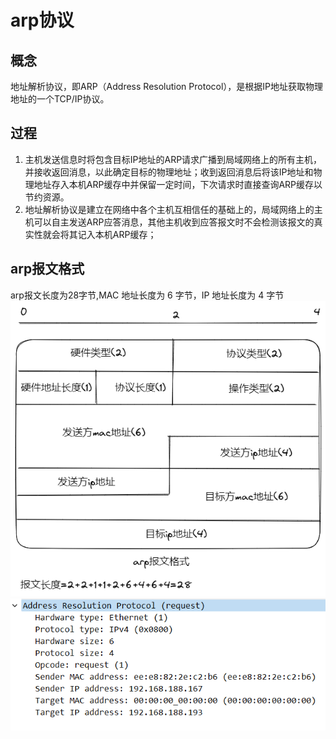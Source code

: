 # arp协议

## 概念

地址解析协议，即ARP（Address Resolution Protocol），是根据IP地址获取物理地址的一个TCP/IP协议。

## 过程

1. 主机发送信息时将包含目标IP地址的ARP请求广播到局域网络上的所有主机，并接收返回消息，以此确定目标的物理地址；收到返回消息后将该IP地址和物理地址存入本机ARP缓存中并保留一定时间，下次请求时直接查询ARP缓存以节约资源。
2. 地址解析协议是建立在网络中各个主机互相信任的基础上的，局域网络上的主机可以自主发送ARP应答消息，其他主机收到应答报文时不会检测该报文的真实性就会将其记入本机ARP缓存；

## arp报文格式

arp报文长度为28字节,MAC 地址长度为 6 字节，IP 地址长度为 4 字节
![arp报文格式](./arp.png "arp报文地址")
![wire arp报文格式](./wire%E4%B8%ADarp%E6%8A%A5%E6%96%87%E6%A0%BC%E5%BC%8F.png)
